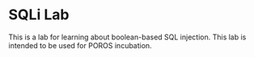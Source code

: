 # SQLi Lab

This is a lab for learning about boolean-based SQL injection. This lab is intended to be used for POROS incubation.
